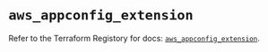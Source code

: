 # `aws_appconfig_extension`

Refer to the Terraform Registory for docs: [`aws_appconfig_extension`](https://registry.terraform.io/providers/hashicorp/aws/5.23.0/docs/resources/appconfig_extension).

